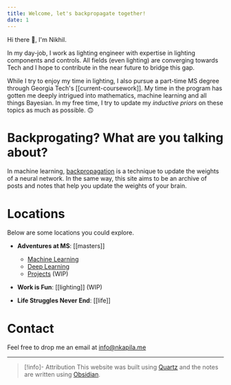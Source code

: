 ```yaml
---
title: Welcome, let's backpropagate together!
date: 1
---
```

Hi there 👋, I'm Nikhil.

In my day-job, I work as lighting engineer with expertise in lighting components and controls. All fields (even lighting) are converging towards Tech and I hope to contribute in the near future to bridge this gap.

While I try to enjoy my time in lighting, I also pursue a part-time MS degree through Georgia Tech's [[current-coursework]]. My time in the program has gotten me deeply intrigued into mathematics, machine learning and all things Bayesian. In my free time, I try to update my *inductive priors* on these topics as much as possible. 🙃
# Backprogating? What are you talking about?
In machine learning, [backpropagation](https://en.wikipedia.org/wiki/Backpropagation) is a technique to update the weights of a neural network. In the same way, this site aims to be an archive of posts and notes that help you update the weights of your brain.

# Locations
Below are some locations you could explore.
- **Adventures at MS**: [[masters]]
	- [Machine Learning](/tags/machine-learning)
	- [Deep Learning](tags/deep-learning)
	- [Projects](#) (WIP)
	
- **Work is Fun**: [[lighting]] (WIP)

- **Life Struggles Never End**: [[life]]

# Contact
Feel free to drop me an email at [info@nkapila.me](mailto:info@nkapila.me)

---

> [!info]- Attribution
> This website was built using [Quartz](https://github.com/jackyzha0/quartz) and the notes are written using [Obsidian](https://obsidian.md/).